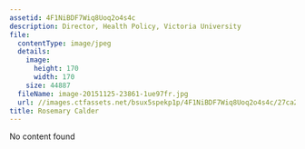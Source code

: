 ```yaml
---
assetid: 4F1NiBDF7Wiq8Uoq2o4s4c
description: Director, Health Policy, Victoria University
file:
  contentType: image/jpeg
  details:
    image:
      height: 170
      width: 170
    size: 44887
  fileName: image-20151125-23861-1ue97fr.jpg
  url: //images.ctfassets.net/bsux5spekp1p/4F1NiBDF7Wiq8Uoq2o4s4c/27ca29653f17ee1eb80f28d7b9057a2b/image-20151125-23861-1ue97fr.jpg
title: Rosemary Calder
---
```

No content found
